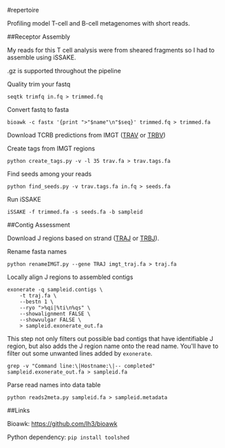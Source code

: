 #repertoire

Profiling model T-cell and B-cell metagenomes with short reads.

##Receptor Assembly

My reads for this T cell analysis were from sheared fragments so I had to
assemble using iSSAKE.

.gz is supported throughout the pipeline

Quality trim your fastq

```
seqtk trimfq in.fq > trimmed.fq
```

Convert fastq to fasta

```
bioawk -c fastx '{print ">"$name"\n"$seq}' trimmed.fq > trimmed.fa
```

Download TCRB predictions from IMGT ([TRAV][1] or [TRBV][2])

Create tags from IMGT regions

```
python create_tags.py -v -l 35 trav.fa > trav.tags.fa
```

Find seeds among your reads

```
python find_seeds.py -v trav.tags.fa in.fq > seeds.fa
```

Run iSSAKE

```
iSSAKE -f trimmed.fa -s seeds.fa -b sampleid
```

##Contig Assessment

Download J regions based on strand ([TRAJ][3] or [TRBJ][4]).

Rename fasta names

```
python renameIMGT.py --gene TRAJ imgt_traj.fa > traj.fa
```

Locally align J regions to assembled contigs

```
exonerate -q sampleid.contigs \
    -t traj.fa \
    --bestn 1 \
    --ryo ">%qi|%ti\n%qs" \
    --showalignment FALSE \
    --showvulgar FALSE \
    > sampleid.exonerate_out.fa
```

This step not only filters out possible bad contigs that have identifiable J
region, but also adds the J region name onto the read name. You'll have to
filter out some unwanted lines added by `exonerate`.

```
grep -v "Command line:\|Hostname:\|-- completed" sampleid.exonerate_out.fa > sampleid.fa
```

Parse read names into data table

```
python reads2meta.py sampleid.fa > sampleid.metadata
```

##Links

Bioawk: https://github.com/lh3/bioawk

Python dependency: ``pip install toolshed``

[1]: http://www.imgt.org/IMGT_GENE-DB/GENElect?query=8.1+TRAV&species=Homo+sapiens&IMGTlabel=L-PART1+V-EXON
[2]: http://www.imgt.org/IMGT_GENE-DB/GENElect?query=8.1+TRBV&species=Homo+sapiens&IMGTlabel=L-PART1+V-EXON
[3]: http://www.imgt.org/IMGT_GENE-DB/GENElect?query=7.2+TRAJ&species=Homo+sapiens
[4]: http://www.imgt.org/IMGT_GENE-DB/GENElect?query=7.2+TRBJ&species=Homo+sapiens